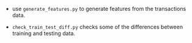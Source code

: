 
* use `generate_features.py` to generate features from the transactions data.

* `check_train_test_diff.py` checks some of the differences between training and testing data.